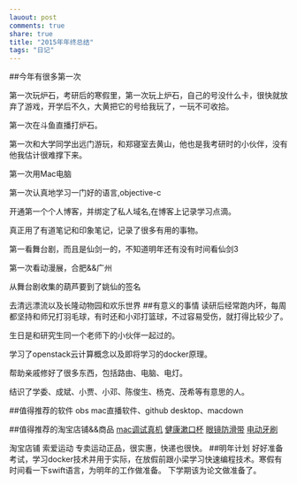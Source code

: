 ```yaml
---
lauout: post
comments: true
share: true
title: "2015年年终总结"
tags: "日记"
---
```


##今年有很多第一次

第一次玩炉石，考研后的寒假里，第一次玩上炉石，自己的号没什么卡，很快就放弃了游戏，开学后不久，大黄把它的号给我玩了，一玩不可收拾。

第一次在斗鱼直播打炉石。

第一次和大学同学出远门游玩，和郑寝室去黄山，他也是我考研时的小伙伴，没有他我估计很难撑下来。

第一次用Mac电脑

第一次认真地学习一门好的语言,objective-c

开通第一个个人博客，并绑定了私人域名,在博客上记录学习点滴。

真正用了有道笔记和印象笔记，记录了很多有用的事物。

第一看舞台剧，而且是仙剑一的，不知道明年还有没有时间看仙剑3

第一次看动漫展，合肥&&广州

从舞台剧收集的葫芦要到了姚仙的签名

去清远漂流以及长隆动物园和欢乐世界
##有意义的事情
读研后经常跑内环，每周都坚持和师兄打羽毛球，有时还和小邓打篮球，不过容易受伤，就打得比较少了。

生日是和研究生同一个老师下的小伙伴一起过的。

学习了openstack云计算概念以及即将学习的docker原理。

帮助亲戚修好了很多东西，包括路由、电脑、电灯。

结识了学委、成斌、小贾、小邓、陈俊生、杨克、茂希等有意思的人。

##值得推荐的软件
obs mac直播软件、github desktop、macdown

##值得推荐的淘宝店铺&&商品
[mac调试真机](https://item.taobao.com/item.htm?spm=a1z09.2.0.0.KJ7AjF&id=39575388161&_u=ulmpqlv71e8)
[健康漱口杯](https://detail.tmall.com/item.htm?id=520153929831&spm=a1z09.2.0.0.KJ7AjF&_u=ulmpqlv6ec0)
[眼镜防滑带](https://detail.tmall.com/item.htm?id=41170191390&spm=a1z09.2.0.0.KJ7AjF&_u=ulmpqlv8696)
[电动牙刷](https://detail.tmall.com/item.htm?id=12593609843&spm=a1z09.2.0.0.KJ7AjF&_u=ulmpqlv22e9)

淘宝店铺 索爱运动 专卖运动正品，很实惠，快递也很快。
##明年计划
好好准备考试，学习docker技术并用于实际，在放假前跟小梁学习快速编程技术。寒假有时间看一下swift语言，为明年的工作做准备。
下学期该为论文做准备了。


